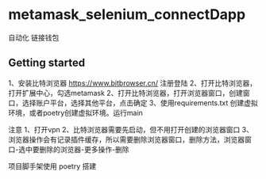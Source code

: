# metamask_selenium_connectDapp

自动化 链接钱包

## Getting started

1、安装比特浏览器 https://www.bitbrowser.cn/ 注册登陆
2、打开比特浏览器，打开扩展中心，勾选metamask
2、打开比特浏览器，打开浏览器窗口，创建窗口，选择账户平台，选择其他平台，点击确定
3、使用requirements.txt 创建虚拟环境，或者poetry创建虚拟环境。运行main


注意
1、打开vpn
2、比特浏览器需要先启动，但不用打开创建的浏览器窗口
3、浏览器操作会有记录插件缓存，所以需要删除浏览器窗口，删除方法，浏览器窗口-选中要删除的浏览器-更多操作-删除

项目脚手架使用 poetry 搭建
